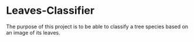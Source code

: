 # Leaves-Classifier
The purpose of this project is to be able to classify a tree species based on an image of its leaves.
